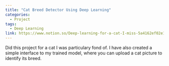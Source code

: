 ```yaml
---
title: "Cat Breed Detector Using Deep Learning"
categories:
  - Project
tags:
  - Deep Learning
link: https://www.notion.so/Deep-learning-for-a-cat-I-miss-5a4162ef02e1464992f733d578a61ed6
---
```


Did this project for a cat I was particulary fond of. I have also created a simple interface to my trained model, where you can upload a cat picture to identify its breed. 

